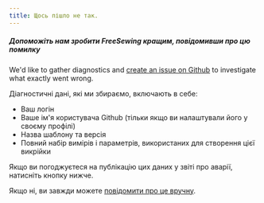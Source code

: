 ```yaml
---
title: Щось пішло не так.
---
```


##### Допоможіть нам зробити FreeSewing кращим, повідомивши про цю помилку

We'd like to gather diagnostics and [create an issue on Github](https://github.com/freesewing/freesewing/issues/new) to investigate what exactly went wrong.

Діагностичні дані, які ми збираємо, включають в себе:

- Ваш логін
- Ваше ім'я користувача Github (тільки якщо ви налаштували його у своєму профілі)
- Назва шаблону та версія
- Повний набір вимірів і параметрів, використаних для створення цієї викрійки

Якщо ви погоджуєтеся на публікацію цих даних у звіті про аварії, натисніть кнопку нижче.

Якщо ні, ви завжди можете [повідомити про це вручну](https://github.com/freesewing/freesewing/issues/new).
